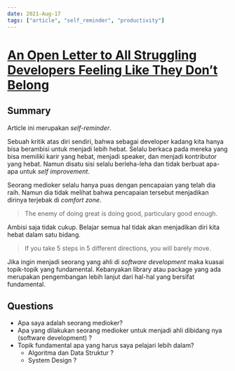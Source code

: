 ```yaml
---
date: 2021-Aug-17
tags: ["article", "self_reminder", "productivity"]
---
```


# [An Open Letter to All Struggling Developers Feeling Like They Don’t Belong](https://dragosgn.medium.com/an-open-letter-to-all-struggling-developers-feeling-like-they-dont-belong-ea587f9467a4)

## Summary
Article ini merupakan *self-reminder*.

Sebuah kritik atas diri sendiri, bahwa sebagai developer kadang kita hanya bisa berambisi untuk menjadi lebih hebat. Selalu berkaca pada mereka yang bisa memiliki karir yang hebat, menjadi speaker, dan menjadi kontributor yang hebat. Namun disatu sisi selalu berleha-leha dan tidak berbuat apa-apa untuk *self improvement*.

Seorang medioker selalu hanya puas dengan pencapaian yang telah dia raih. Namun dia tidak melihat bahwa pencapaian tersebut menjadikan dirinya terjebak di *comfort zone*.

> The enemy of doing great is doing good, particulary good enough.

Ambisi saja tidak cukup. Belajar semua hal tidak akan menjadikan diri kita hebat dalam satu bidang. 

> If you take 5 steps in 5 different directions, you will barely move.

Jika ingin menjadi seorang yang ahli di *software development* maka kuasai topik-topik yang fundamental. Kebanyakan library atau package yang ada merupakan pengembangan lebih lanjut dari hal-hal yang bersifat fundamental.

## Questions
- Apa saya adalah seorang medioker?
- Apa yang dilakukan seorang medioker untuk menjadi ahli dibidang nya (software development) ?
- Topik fundamental apa yang harus saya pelajari lebih dalam?
	- Algoritma dan Data Struktur ?
	- System Design ?